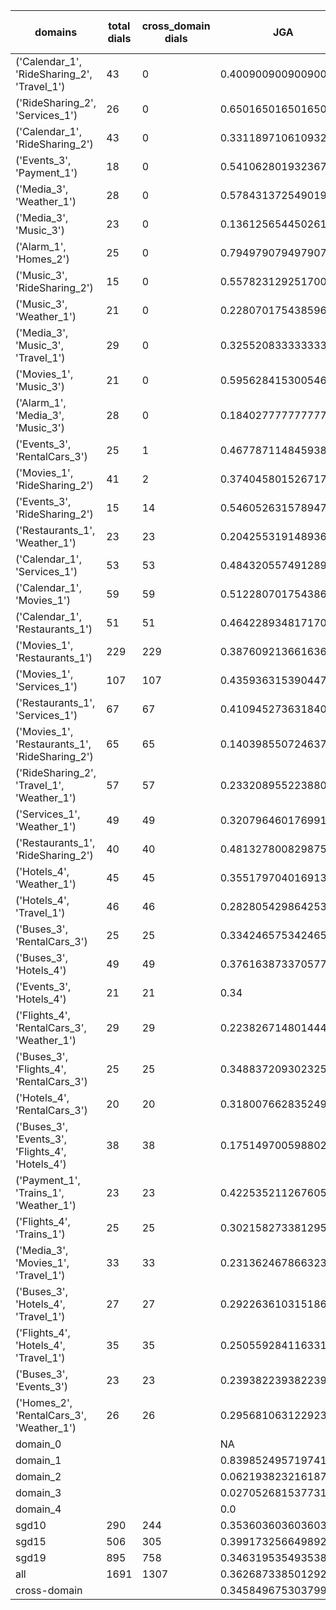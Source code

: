 | domains                                          |   total dials |   cross_domain dials | JGA                  | RSA                | TA                 | CDTA                 |   total turns |   cross-domain turns |
|--------------------------------------------------|---------------|----------------------|----------------------|--------------------|--------------------|----------------------|---------------|----------------------|
| ('Calendar_1', 'RideSharing_2', 'Travel_1')      |            43 |                    0 | 0.4009009009009009   | 0.7568594104308395 | 0.8265765765765766 | NA                   |           444 |                    0 |
| ('RideSharing_2', 'Services_1')                  |            26 |                    0 | 0.6501650165016502   | 0.9278340748063938 | 0.9240924092409241 | NA                   |           303 |                    0 |
| ('Calendar_1', 'RideSharing_2')                  |            43 |                    0 | 0.3311897106109325   | 0.6961988304093557 | 0.8327974276527331 | NA                   |           311 |                    0 |
| ('Events_3', 'Payment_1')                        |            18 |                    0 | 0.5410628019323671   | 0.8161402249341948 | 0.8067632850241546 | NA                   |           207 |                    0 |
| ('Media_3', 'Weather_1')                         |            28 |                    0 | 0.5784313725490197   | 0.7967589129892793 | 0.8676470588235294 | NA                   |           204 |                    0 |
| ('Media_3', 'Music_3')                           |            23 |                    0 | 0.13612565445026178  | 0.5244413407821227 | 0.6963350785340314 | NA                   |           191 |                    0 |
| ('Alarm_1', 'Homes_2')                           |            25 |                    0 | 0.7949790794979079   | 0.9633249791144536 | 0.9707112970711297 | NA                   |           239 |                    0 |
| ('Music_3', 'RideSharing_2')                     |            15 |                    0 | 0.5578231292517006   | 0.8738939547450183 | 0.9047619047619048 | NA                   |           147 |                    0 |
| ('Music_3', 'Weather_1')                         |            21 |                    0 | 0.22807017543859648  | 0.6016213847502192 | 0.7309941520467836 | NA                   |           171 |                    0 |
| ('Media_3', 'Music_3', 'Travel_1')               |            29 |                    0 | 0.3255208333333333   | 0.7484686143405487 | 0.8671875          | NA                   |           384 |                    0 |
| ('Movies_1', 'Music_3')                          |            21 |                    0 | 0.5956284153005464   | 0.8445197044334976 | 0.8852459016393442 | NA                   |           183 |                    0 |
| ('Alarm_1', 'Media_3', 'Music_3')                |            28 |                    0 | 0.1840277777777778   | 0.59672581891683   | 0.7673611111111112 | NA                   |           288 |                    0 |
| ('Events_3', 'RentalCars_3')                     |            25 |                    1 | 0.4677871148459384   | 0.8264755424314251 | 0.8291316526610645 | 0.0                  |           357 |                    1 |
| ('Movies_1', 'RideSharing_2')                    |            41 |                    2 | 0.37404580152671757  | 0.7931398276156342 | 0.8447837150127226 | 1.0                  |           393 |                    2 |
| ('Events_3', 'RideSharing_2')                    |            15 |                   14 | 0.5460526315789473   | 0.8502728174603171 | 0.8486842105263158 | 0.0                  |           152 |                   14 |
| ('Restaurants_1', 'Weather_1')                   |            23 |                   23 | 0.20425531914893616  | 0.8177842219508886 | 0.851063829787234  | 0.0                  |           235 |                   26 |
| ('Calendar_1', 'Services_1')                     |            53 |                   53 | 0.4843205574912892   | 0.8323056573056588 | 0.8327526132404182 | 0.24615384615384617  |           574 |                   65 |
| ('Calendar_1', 'Movies_1')                       |            59 |                   59 | 0.512280701754386    | 0.7996292102043497 | 0.7894736842105263 | 0.025974025974025976 |           570 |                   77 |
| ('Calendar_1', 'Restaurants_1')                  |            51 |                   51 | 0.4642289348171701   | 0.8483558529013067 | 0.7933227344992051 | 0.08333333333333333  |           629 |                   72 |
| ('Movies_1', 'Restaurants_1')                    |           229 |                  229 | 0.3876092136616362   | 0.798933958641686  | 0.7795869737887212 | 0.0                  |          2518 |                  305 |
| ('Movies_1', 'Services_1')                       |           107 |                  107 | 0.4359363153904473   | 0.7999249822779242 | 0.7558756633813495 | 0.0                  |          1319 |                  214 |
| ('Restaurants_1', 'Services_1')                  |            67 |                   67 | 0.4109452736318408   | 0.8420273770582425 | 0.808955223880597  | 0.0                  |          1005 |                  136 |
| ('Movies_1', 'Restaurants_1', 'RideSharing_2')   |            65 |                   65 | 0.1403985507246377   | 0.7022582536274216 | 0.7418478260869565 | 0.0707070707070707   |          1104 |                  198 |
| ('RideSharing_2', 'Travel_1', 'Weather_1')       |            57 |                   57 | 0.2332089552238806   | 0.72973815137003   | 0.792910447761194  | 0.03508771929824561  |           536 |                   57 |
| ('Services_1', 'Weather_1')                      |            49 |                   49 | 0.32079646017699115  | 0.671054102392131  | 0.7013274336283186 | 0.08421052631578947  |           452 |                   95 |
| ('Restaurants_1', 'RideSharing_2')               |            40 |                   40 | 0.48132780082987553  | 0.88015421103974   | 0.8713692946058091 | 0.0                  |           482 |                   40 |
| ('Hotels_4', 'Weather_1')                        |            45 |                   45 | 0.35517970401691334  | 0.7299266581632663 | 0.7716701902748414 | 0.1                  |           473 |                   50 |
| ('Hotels_4', 'Travel_1')                         |            46 |                   46 | 0.2828054298642534   | 0.7141913841076524 | 0.7828054298642534 | 0.02127659574468085  |           442 |                   47 |
| ('Buses_3', 'RentalCars_3')                      |            25 |                   25 | 0.33424657534246577  | 0.8767242986789727 | 0.8767123287671232 | 0.7441860465116279   |           365 |                   43 |
| ('Buses_3', 'Hotels_4')                          |            49 |                   49 | 0.3761638733705773   | 0.8044971504530335 | 0.7802607076350093 | 0.13793103448275862  |           537 |                   58 |
| ('Events_3', 'Hotels_4')                         |            21 |                   21 | 0.34                 | 0.7479796457644559 | 0.756              | 0.0                  |           250 |                   24 |
| ('Flights_4', 'RentalCars_3', 'Weather_1')       |            29 |                   29 | 0.22382671480144403  | 0.7862224274908091 | 0.7364620938628159 | 0.09230769230769231  |           277 |                   65 |
| ('Buses_3', 'Flights_4', 'RentalCars_3')         |            25 |                   25 | 0.3488372093023256   | 0.8032352386514809 | 0.7840531561461794 | 0.10344827586206896  |           301 |                   58 |
| ('Hotels_4', 'RentalCars_3')                     |            20 |                   20 | 0.31800766283524906  | 0.8165671343382187 | 0.8812260536398467 | 0.09523809523809523  |           261 |                   21 |
| ('Buses_3', 'Events_3', 'Flights_4', 'Hotels_4') |            38 |                   38 | 0.1751497005988024   | 0.6445219651407156 | 0.6811377245508982 | 0.07096774193548387  |           668 |                  155 |
| ('Payment_1', 'Trains_1', 'Weather_1')           |            23 |                   23 | 0.4225352112676056   | 0.8268326743107446 | 0.8028169014084507 | 0.4074074074074074   |           355 |                   27 |
| ('Flights_4', 'Trains_1')                        |            25 |                   25 | 0.302158273381295    | 0.7768773881133425 | 0.8129496402877698 | 0.0                  |           278 |                   25 |
| ('Media_3', 'Movies_1', 'Travel_1')              |            33 |                   33 | 0.23136246786632392  | 0.7588735837388129 | 0.8200514138817481 | 0.08108108108108109  |           389 |                   37 |
| ('Buses_3', 'Hotels_4', 'Travel_1')              |            27 |                   27 | 0.2922636103151863   | 0.7363551048818905 | 0.7048710601719198 | 0.017241379310344827 |           349 |                   58 |
| ('Flights_4', 'Hotels_4', 'Travel_1')            |            35 |                   35 | 0.2505592841163311   | 0.7381389362654006 | 0.7293064876957495 | 0.08860759493670886  |           447 |                   79 |
| ('Buses_3', 'Events_3')                          |            23 |                   23 | 0.23938223938223938  | 0.6979736092831329 | 0.7799227799227799 | 0.04                 |           259 |                   25 |
| ('Homes_2', 'RentalCars_3', 'Weather_1')         |            26 |                   26 | 0.2956810631229236   | 0.79495658970659   | 0.7873754152823921 | 0.16666666666666666  |           301 |                   36 |
| domain_0                                         |               |                      | NA                   | NA                 | NA                 | NA                   |             0 |                    0 |
| domain_1                                         |               |                      | 0.8398524957197419   | 0.9276035760653445 | 0.9303305676280785 | NA                   |          7593 |                    0 |
| domain_2                                         |               |                      | 0.06219382321618743  | 0.6995569704667168 | 0.6913738019169329 | 0.05922551252847381  |          9390 |                 1756 |
| domain_3                                         |               |                      | 0.027052681537731372 | 0.6784493522335201 | 0.7688656858092074 | 0.14878892733564014  |          2107 |                  289 |
| domain_4                                         |               |                      | 0.0                  | 0.5426112432107199 | 0.6                | 0.046153846153846156 |           260 |                   65 |
| sgd10                                            |           290 |                  244 | 0.3536036036036036   | 0.747431670134716  | 0.7715572715572716 | 0.09221902017291066  |          3108 |                  347 |
| sgd15                                            |           506 |                  305 | 0.39917325664989217  | 0.7995839700619874 | 0.8256649892163911 | 0.05853658536585366  |          5564 |                  410 |
| sgd19                                            |           895 |                  758 | 0.3463195354935381   | 0.776065571990398  | 0.7810451395392396 | 0.06947524020694752  |         10678 |                 1353 |
| all                                              |          1691 |                 1307 | 0.362687338501292    | 0.7782592701235052 | 0.7923514211886304 | 0.07109004739336493  |         19350 |                 2110 |
| cross-domain                                     |               |                      | 0.3458496753037999   | 0.7797123889964772 | 0.7801710280974732 | 0.07109004739336493  |         15553 |                 2110 |
